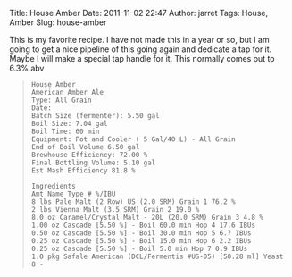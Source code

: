 Title: House Amber
Date: 2011-11-02 22:47
Author: jarret
Tags: House, Amber
Slug: house-amber

This is my favorite recipe. I have not made this in a year or so, but I
am going to get a nice pipeline of this going again and dedicate a tap
for it. Maybe I will make a special tap handle for it. This normally
comes out to 6.3% abv

>     House Amber
>     American Amber Ale
>     Type: All Grain
>     Date:
>     Batch Size (fermenter): 5.50 gal
>     Boil Size: 7.04 gal
>     Boil Time: 60 min
>     Equipment: Pot and Cooler ( 5 Gal/40 L) - All Grain
>     End of Boil Volume 6.50 gal
>     Brewhouse Efficiency: 72.00 %
>     Final Bottling Volume: 5.10 gal
>     Est Mash Efficiency 81.8 % 
>
>     Ingredients
>     Amt Name Type # %/IBU
>     8 lbs Pale Malt (2 Row) US (2.0 SRM) Grain 1 76.2 %
>     2 lbs Vienna Malt (3.5 SRM) Grain 2 19.0 %
>     8.0 oz Caramel/Crystal Malt - 20L (20.0 SRM) Grain 3 4.8 %
>     1.00 oz Cascade [5.50 %] - Boil 60.0 min Hop 4 17.6 IBUs
>     0.50 oz Cascade [5.50 %] - Boil 30.0 min Hop 5 6.7 IBUs
>     0.25 oz Cascade [5.50 %] - Boil 15.0 min Hop 6 2.2 IBUs
>     0.25 oz Cascade [5.50 %] - Boil 5.0 min Hop 7 0.9 IBUs
>     1.0 pkg Safale American (DCL/Fermentis #US-05) [50.28 ml] Yeast 8 -
